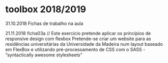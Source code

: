 # toolbox 2018/2019
31.10.2018 Fichas de trabalho na aula

21.11.2018 ficha03a // Este exercício pretende aplicar os princípios de responsive design com flexbox
Pretende-se criar um website para as residências universitárias da Universidade da Madeira num layout baseado
em FlexBox e utilizando pré-processamento de CSS com o SASS - “syntactically awesome stylesheets”
